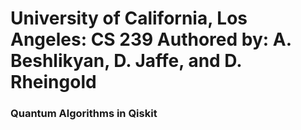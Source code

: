 # University of California, Los Angeles: CS 239 Authored by: A. Beshlikyan, D. Jaffe, and D. Rheingold

### Quantum Algorithms in Qiskit
